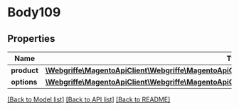 # Body109

## Properties
Name | Type | Description | Notes
------------ | ------------- | ------------- | -------------
**product** | [**\Webgriffe\MagentoApiClient\Webgriffe\MagentoApiClient\Model\CatalogDataProductInterface**](CatalogDataProductInterface.md) |  | 
**options** | [**\Webgriffe\MagentoApiClient\Webgriffe\MagentoApiClient\Model\ConfigurableProductDataOptionInterface[]**](ConfigurableProductDataOptionInterface.md) |  | 

[[Back to Model list]](../README.md#documentation-for-models) [[Back to API list]](../README.md#documentation-for-api-endpoints) [[Back to README]](../README.md)


